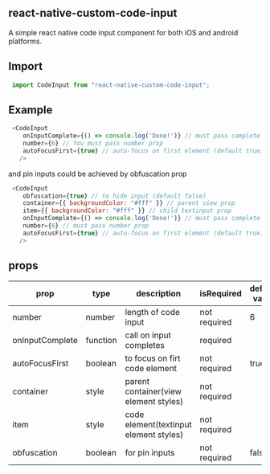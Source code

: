 ## react-native-custom-code-input

A simple react native code input component for both iOS and android platforms.



## Import
```js
 import CodeInput from "react-native-custom-code-input";
```

## Example

```js
 <CodeInput
    onInputComplete={() => console.log('Done!')} // must pass complete prop
    number={6} // You must pass number prop
    autoFocusFirst={true} // auto-focus on first element (default true)
   />
```


and pin inputs could be achieved by obfuscation prop

```js
 <CodeInput
    obfuscation={true} // to hide input (default false)
    container={{ backgroundColor: "#fff" }} // parent view prop
    item={{ backgroundColor: "#fff" }} // child textinput prop
    onInputComplete={() => console.log('Done!')} // must pass complete prop
    number={6} // must pass number prop
    autoFocusFirst={true} // auto-focus on first element (default true)
   />
```

## props

| prop              | type                      | description                       | isRequired   | default value |
| ----------------- | ------------------------- | --------------------------------- | ------------ | ------------ |
| number            | number                    | length of code input              | not required | 6       |
| onInputComplete   | function                  | call on input completes           | required     |        |
| autoFocusFirst    | boolean                   | to focus on firt code element                    | not required| true |
| container         | style                     | parent container(view element styles) | not required | |
| item              | style                     | code element(textinput element styles)| not required|  |
| obfuscation       | boolean                   | for pin inputs                    | not required| false |
